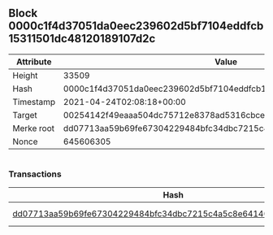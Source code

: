 ## Block 0000c1f4d37051da0eec239602d5bf7104eddfcb15311501dc48120189107d2c

Attribute | Value
--- | ---
Height | 33509
Hash | 0000c1f4d37051da0eec239602d5bf7104eddfcb15311501dc48120189107d2c
Timestamp | 2021-04-24T02:08:18+00:00
Target | 00254142f49eaaa504dc75712e8378ad5316cbcead634704b3734b6271167cc4
Merke root | dd07713aa59b69fe67304229484bfc34dbc7215c4a5c8e64140a18c63c74dcc1
Nonce | 645606305

```

```

### Transactions

Hash | Amount
--- | ---
[dd07713aa59b69fe67304229484bfc34dbc7215c4a5c8e64140a18c63c74dcc1](dd07713aa59b69fe67304229484bfc34dbc7215c4a5c8e64140a18c63c74dcc1.md) | 10.00000000 SKEPTI 
